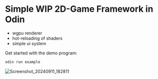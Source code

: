 # Simple WIP 2D-Game Framework in Odin
- wgpu renderer
- hot-reloading of shaders
- simple ui system

Get started with the demo program:
```bash
odin run example
```

![Screenshot_20240911_182811](https://github.com/user-attachments/assets/b0a9a396-06a5-493d-8a93-415ad172c4bf)

